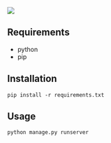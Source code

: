 ![](static/💵_Sentiment_Trader💱.png)

## Requirements
- python
- pip

## Installation
```shell
pip install -r requirements.txt
```

## Usage
```shell
python manage.py runserver
```
